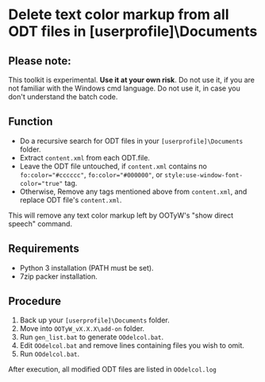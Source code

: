 # Delete text color markup from all ODT files in [userprofile]\Documents

## Please note:
This toolkit is experimental. **Use it at your own risk**. 
Do not use it, if you are not familiar with the Windows cmd language. 
Do not use it, in case you don't understand the batch code. 

## Function
* Do a recursive search for ODT files in your `[userprofile]\Documents` folder.
* Extract `content.xml` from each ODT.file.
* Leave the ODT file untouched, if `content.xml` contains no `fo:color="#cccccc"`, `fo:color="#000000"`, or `style:use-window-font-color="true"` tag.
* Otherwise, Remove any tags mentioned above from `content.xml`, and replace ODT file's `content.xml`.

This will remove any text color markup left by OOTyW's "show direct speech" command.

## Requirements
* Python 3 installation (PATH must be set).
* 7zip packer installation.

## Procedure
1. Back up your `[userprofile]\Documents` folder.
2. Move into `OOTyW_vX.X.X\add-on` folder.
3. Run `gen_list.bat` to generate `OOdelcol.bat`.
4. Edit `OOdelcol.bat` and remove lines containing files you wish to omit.
5. Run `OOdelcol.bat`.

After execution, all modified ODT files are listed in `OOdelcol.log`
